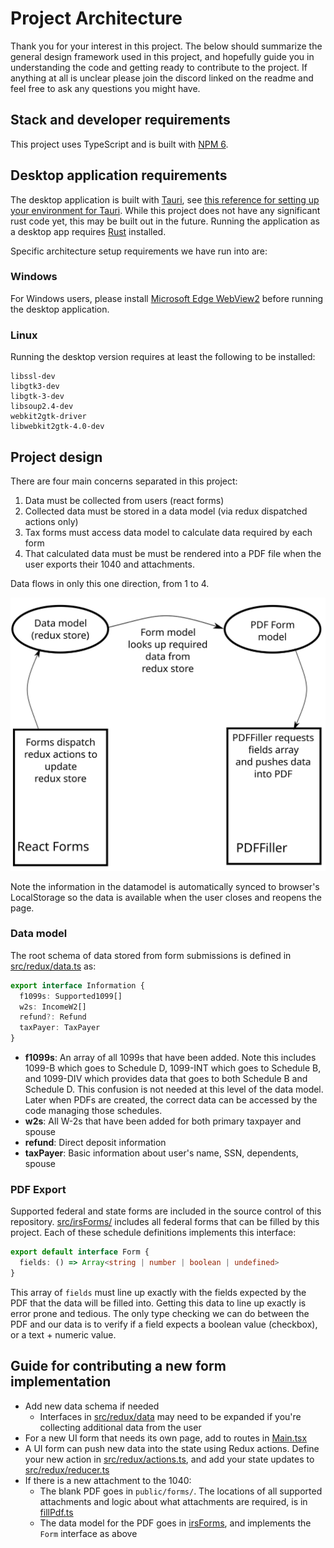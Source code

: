 # Project Architecture

Thank you for your interest in this project. The below should summarize the general design framework used in this project, and hopefully guide you in understanding the code and getting ready to contribute to the project. If anything at all is unclear please join the discord linked on the readme and feel free to ask any questions you might have.

## Stack and developer requirements

This project uses TypeScript and is built with [NPM 6][npm-install].

## Desktop application requirements

The desktop application is built with [Tauri][tauri-root], see [this reference for setting up your environment for Tauri](https://tauri.studio/en/docs/getting-started/intro/#setting-up-your-environment). While this project does not have any significant rust code yet, this may be built out in the future. Running the application as a desktop app requires [Rust][rust-root] installed.

Specific architecture setup requirements we have run into are:

### Windows

For Windows users, please install [Microsoft Edge WebView2][webview2] before running the desktop application.

### Linux

Running the desktop version requires at least the following to be installed:

```
libssl-dev
libgtk3-dev
libgtk-3-dev
libsoup2.4-dev
webkit2gtk-driver
libwebkit2gtk-4.0-dev
```

## Project design

There are four main concerns separated in this project:

1. Data must be collected from users (react forms)
2. Collected data must be stored in a data model (via redux dispatched actions only)
3. Tax forms must access data model to calculate data required by each form
4. That calculated data must be must be rendered into a PDF file when the user exports their 1040 and attachments.

Data flows in only this one direction, from 1 to 4.

![Data flow](dataflow.svg)

Note the information in the datamodel is automatically synced to browser's LocalStorage so the data is available when the user closes and reopens the page.

### Data model

The root schema of data stored from form submissions is defined in [src/redux/data.ts](../src/redux/data.ts) as:

```ts
export interface Information {
  f1099s: Supported1099[]
  w2s: IncomeW2[]
  refund?: Refund
  taxPayer: TaxPayer
}
```

- **f1099s**: An array of all 1099s that have been added. Note this includes 1099-B which goes to Schedule D, 1099-INT which goes to Schedule B, and 1099-DIV which provides data that goes to both Schedule B and Schedule D. This confusion is not needed at this level of the data model. Later when PDFs are created, the correct data can be accessed by the code managing those schedules.
- **w2s**: All W-2s that have been added for both primary taxpayer and spouse
- **refund**: Direct deposit information
- **taxPayer**: Basic information about user's name, SSN, dependents, spouse

### PDF Export

Supported federal and state forms are included in the source control of this repository. [src/irsForms/](../src/irsForms/) includes all federal forms that can be filled by this project. Each of these schedule definitions implements this interface:

```ts
export default interface Form {
  fields: () => Array<string | number | boolean | undefined>
}
```

This array of `fields` must line up exactly with the fields expected by the PDF that the data will be filled into. Getting this data to line up exactly is error prone and tedious. The only type checking we can do between the PDF and our data is to verify if a field expects a boolean value (checkbox), or a text + numeric value.

## Guide for contributing a new form implementation

- Add new data schema if needed
  - Interfaces in [src/redux/data](../src/redux/data.ts) may need to be expanded if you're collecting additional data from the user
- For a new UI form that needs its own page, add to routes in [Main.tsx](../src/components/Main.tsx)
- A UI form can push new data into the state using Redux actions. Define your new action in [src/redux/actions.ts](../src/redux/actions.ts), and add your state updates to [src/redux/reducer.ts](../src/redux/reducer.ts)
- If there is a new attachment to the 1040:
  - The blank PDF goes in `public/forms/`. The locations of all supported attachments and logic about what attachments are required, is in [fillPdf.ts](../src/pdfFiller/fillPdf.ts)
  - The data model for the PDF goes in [irsForms](../src/irsForms), and implements the `Form` interface as above

[npm-install]: https://www.npmjs.com/get-npm
[tauri-root]: https://tauri.studio/
[rust-root]: https://www.rust-lang.org/
[webview2]: https://developer.microsoft.com/en-us/microsoft-edge/webview2/

